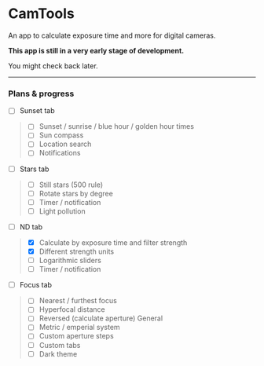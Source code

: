 # CamTools

An app to calculate exposure time and more for digital cameras.

**This app is still in a very early stage of development.**

You might check back later.

-------
### Plans & progress

 - [ ] Sunset tab
> - [ ] Sunset / sunrise / blue hour / golden hour times
> - [ ] Sun compass
> - [ ] Location search
> - [ ] Notifications
- [ ] Stars tab
> - [ ] Still stars (500 rule)
> - [ ] Rotate stars by degree
> - [ ] Timer / notification
> - [ ] Light pollution
- [ ] ND tab
> - [x] Calculate by exposure time and filter strength
> - [x] Different strength units
> - [ ] Logarithmic sliders
> - [ ] Timer / notification
- [ ] Focus tab
> - [ ] Nearest / furthest focus
> - [ ] Hyperfocal distance
> - [ ] Reversed (calculate aperture)
General
> - [ ] Metric / emperial system
> - [ ] Custom aperture steps
> - [ ] Custom tabs
> - [ ] Dark theme
